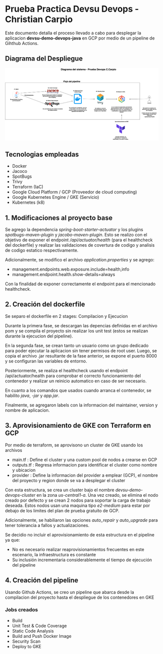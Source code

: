 # Prueba Practica Devsu Devops - Christian Carpio

Este documento detalla el proceso llevado a cabo para desplegar la aplicacion **devsu-demo-devops-java** en GCP por medio de un pipeline de Gihthub Actions. 

## Diagrama del Despliegue
![Diagrama del Despliegue](docs/devsu-demo-devops.drawio.png)

## Tecnologias empleadas
- Docker
- Jacoco
- SpotBugs
- Trivy
- Terraform (IaC)
- Google Cloud Platform / GCP (Proveedor de cloud computing)
- Google Kubernetes Engine / GKE (Servicio)
- Kubernetes (k8)

## 1. Modificaciones al proyecto base
Se agrego la dependencia *spring-boot-starter-actuator* y los plugins *spotbugs-maven-plugin* y *jacobo-maven-plugin*. Esto se realizo con el objetivo de exponer el endpoint */api/actuator/health* (para el healthcheck del dockerfile) y realizar las validaciones de covertura de codigo y analisis de codigo estatico respectivamente. 

Adicionalmente, se modifico el archivo *application.properties* y se agrego:

- management.endpoints.web.exposure.include=health,info 
- management.endpoint.health.show-details=always

Con la finalidad de exponer correctamente el endpoint para el mencionado healthcheck.

## 2. Creación del dockerfile
Se separo el dockerfile en 2 stages: Compilacion y Ejecucion

Durante la primera fase, se descargan las depencias definidas en el archivo pom y se compila el proyecto sin realizar los unit test (estos se realizan durante la ejecucion del pipeline).

En la segunda fase, se crean tanto un usuario como un grupo dedicado para poder ejecutar la aplicacion sin tener permisos de root user. Luego, se copia el archivo .jar resultante de la fase anterior, se expone el puerto 8000 y se configuran las variables de entorno. 

Posteriormente, se realiza el healthcheck usando el endpoint /api/actuator/health para comprobar el correcto funcionamiento del contenedor y realizar un reinicio automatico en caso de ser necesario.

En cuanto a los comandos que usados cuando arranca el contenedor, se habilito *java*, *-jar* y *app.jar*. 

Finalmente, se agregaron labels con la informacion del maintainer, version y nombre de aplicacion.

## 3. Aprovisionamiento de GKE con Terraform en GCP
Por medio de terraform, se aprovisono un cluster de GKE usando los archivos
- main.tf : Define el cluster y una custom pool de nodos a crearse en GCP
- outputs.tf : Regresa informacion para identificar el cluster como nombre y ubicacion
- provider : Define la informacion del provider a emplear (GCP), el nombre del proyecto y region donde se va a desplegar el cluster

Con esta estructura, se crea un cluster bajo el nombre *devsu-demo-devops-cluster* en la zona *us-central1-a*. Una vez creado, se elimina el nodo creado por defecto y se crean 2 nodos para soportar la carga de trabajo deseada. Estos nodos usan una maquina tipo *e2-medium* para estar por debajo de los limites del plan de prueba gratuito de GCP. 

Adicionalmente, se habiliaron las opciones *auto_repair* y *auto_upgrade* para tener tolerancia a fallos y actualizaciones. 

Se decidio no incluir el aprovisionamiento de esta estructura en el pipeline ya que:
- No es necesario realizar reaprovisionamientos frecuentes en este escenario, la infraestructura es constante
- Su inclusión incrementaria considerablemente el tiempo de ejecución del pipeline

## 4. Creación del pipeline
Usando Github Actions, se creo un pipeline que abarca desde la compilacion del proyecto hasta el despliegue de los contenedores en GKE

### Jobs creados
- Build
- Unit Test & Code Coverage
- Static Code Analysis
- Build and Push Docker Image
- Security Scan
- Deploy to GKE
